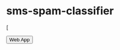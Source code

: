# sms-spam-classifier
[<form action="http://yutik-cs-sms-spam-classifier-app-3hcfei.streamlit.app"><button type="submit">Web App</button></form>
